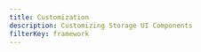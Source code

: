 ```yaml
---
title: Customization
description: Customizing Storage UI Components
filterKey: framework
---
```


<inline-fragment framework="react" src="~/ui-legacy/storage/fragments/react/customization.md"></inline-fragment>
<inline-fragment framework="react-native" src="~/ui-legacy/storage/fragments/react-native/customization.md"></inline-fragment>
